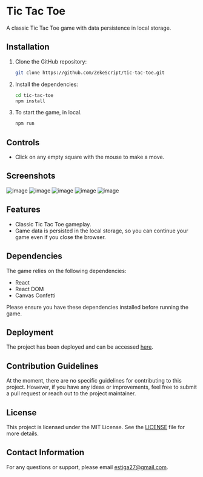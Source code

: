 # Tic Tac Toe

A classic Tic Tac Toe game with data persistence in local storage.

## Installation

1. Clone the GitHub repository:

   ```bash
   git clone https://github.com/ZekeScript/tic-tac-toe.git
   ```

2. Install the dependencies:

   ```bash
   cd tic-tac-toe
   npm install
   ```
3. To start the game, in local.

   ```bash
   npm run
   ```

## Controls

- Click on any empty square with the mouse to make a move.

## Screenshots

![image](https://github.com/ZekeScript/tic-tac-toe/assets/57415369/7bc63f16-1380-412a-b655-6f0c9d565040)
![image](https://github.com/ZekeScript/tic-tac-toe/assets/57415369/0493b4c3-df19-4284-83bc-d0f6d8458a5a)
![image](https://github.com/ZekeScript/tic-tac-toe/assets/57415369/94516b54-5ab5-4940-bef0-5e696f93aeb8)
![image](https://github.com/ZekeScript/tic-tac-toe/assets/57415369/121c70d5-f622-486d-9d79-22f2b199318c)
![image](https://github.com/ZekeScript/tic-tac-toe/assets/57415369/d27c9192-b0a6-4ed8-94ed-f11180149ea9)


## Features

- Classic Tic Tac Toe gameplay.
- Game data is persisted in the local storage, so you can continue your game even if you close the browser.

## Dependencies

The game relies on the following dependencies:

- React
- React DOM
- Canvas Confetti

Please ensure you have these dependencies installed before running the game.

## Deployment

The project has been deployed and can be accessed [here](https://tic-tac-toe-dusky-chi.vercel.app/).

## Contribution Guidelines

At the moment, there are no specific guidelines for contributing to this project. However, if you have any ideas or improvements, feel free to submit a pull request or reach out to the project maintainer.

## License

This project is licensed under the MIT License. See the [LICENSE](LICENSE) file for more details.

## Contact Information

For any questions or support, please email estiga27@gmail.com.
